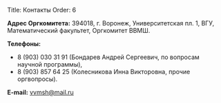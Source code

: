 Title: Контакты
Order: 6

**Адрес Оргкомитета:** 394018, г. Воронеж, Университетская пл. 1, ВГУ, Математический факультет, Оргкомитет ВВМШ.

**Телефоны:**

* 8 (903) 030 31 91 (Бондарев Андрей Сергеевич, по вопросам научной программы),
* 8 (903) 857 64 25 (Колесникова Инна Викторовна, прочие оргвопросы).

**E-mail:** [vvmsh@mail.ru](mailto:vvmsh@mail.ru)
